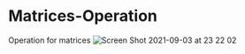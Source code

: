 # Matrices-Operation
Operation for matrices
![Screen Shot 2021-09-03 at 23 22 02](https://user-images.githubusercontent.com/74280845/132029599-842773bd-e96b-4244-a2a1-6de68e6702e4.png)

